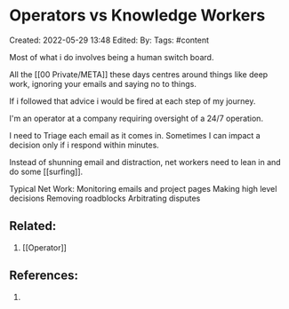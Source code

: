 # Operators vs Knowledge Workers
Created: 2022-05-29 13:48
Edited: 
By: 
Tags: #content 

Most of what i do involves being a human switch board.

All the [[00 Private/META]] these days centres around things like deep work, ignoring your emails and saying no to things.

If i followed that advice i would be fired at each step of my journey.

I'm an operator at a company requiring oversight of a 24/7 operation.

I need to Triage each email as it comes in. Sometimes I can impact a decision only if i respond within minutes.

Instead of shunning email and distraction, net workers need to lean in and do some [[surfing]].

Typical Net Work:
Monitoring emails and project pages
Making high level decisions
Removing roadblocks
Arbitrating disputes


## Related:
1. [[Operator]]

## References:
1. 